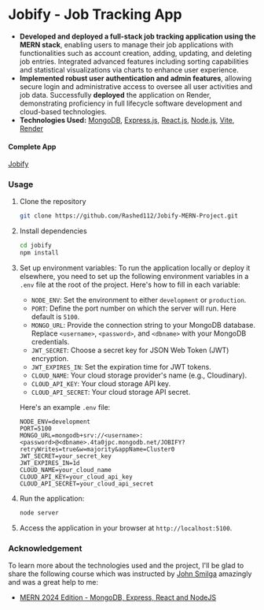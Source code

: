 # Jobify - Job Tracking App
- **Developed and deployed a full-stack job tracking application using the MERN stack**, enabling users to manage their job applications with functionalities such as account creation, adding, updating, and deleting job entries. Integrated advanced features including sorting capabilities and statistical visualizations via charts to enhance user experience.
- **Implemented robust user authentication and admin features**, allowing secure login and administrative access to oversee all user activities and job data. Successfully **deployed** the application on Render, demonstrating proficiency in full lifecycle software development and cloud-based technologies.
- **Technologies Used:** [MongoDB](https://www.mongodb.com/), [Express.js](https://expressjs.com/), [React.js](https://react.dev/), [Node.js](https://nodejs.org/en), [Vite](https://vitejs.dev/), [Render](https://render.com/)
  
#### Complete App

[Jobify](https://jobify-mern-project-ugah.onrender.com)

### Usage
1. Clone the repository
   
   ```sh
   git clone https://github.com/Rashed112/Jobify-MERN-Project.git
   ```

2. Install dependencies

   ```sh
   cd jobify
   npm install 
   ```

3. Set up environment variables: To run the application locally or deploy it elsewhere, you need to set up the following environment variables in a `.env` file at the root of the project. Here's how to fill in each variable:

    - `NODE_ENV`: Set the environment to either `development` or `production`.
    - `PORT`: Define the port number on which the server will run. Here default is `5100`.
    - `MONGO_URL`: Provide the connection string to your MongoDB database. Replace `<username>`, `<password>`, and `<dbname>` with your MongoDB credentials.
    - `JWT_SECRET`: Choose a secret key for JSON Web Token (JWT) encryption.
    - `JWT_EXPIRES_IN`: Set the expiration time for JWT tokens.
    - `CLOUD_NAME`: Your cloud storage provider's name (e.g., Cloudinary).
    - `CLOUD_API_KEY`: Your cloud storage API key.
    - `CLOUD_API_SECRET`: Your cloud storage API secret.
    
    Here's an example `.env` file:
    
    ```plaintext
    NODE_ENV=development
    PORT=5100
    MONGO_URL=mongodb+srv://<username>:<password>@<dbname>.4ta0jpc.mongodb.net/JOBIFY?retryWrites=true&w=majority&appName=Cluster0
    JWT_SECRET=your_secret_key
    JWT_EXPIRES_IN=1d
    CLOUD_NAME=your_cloud_name
    CLOUD_API_KEY=your_cloud_api_key
    CLOUD_API_SECRET=your_cloud_api_secret
    ```

4. Run the application:

   ```sh
   node server
   ```

5. Access the application in your browser at `http://localhost:5100`.

### Acknowledgement
To learn more about the technologies used and the project, I'll be glad to share the following course which was instructed by [John Smilga](https://johnsmilga.com/) amazingly and was a great help to me:
- [MERN 2024 Edition - MongoDB, Express, React and NodeJS](https://www.udemy.com/course/mern-stack-course-mongodb-express-react-and-nodejs/?couponCode=ST2MT43024)
